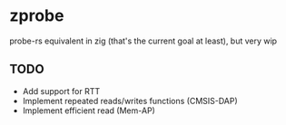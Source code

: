 # zprobe
probe-rs equivalent in zig (that's the current goal at least), but very wip

## TODO
- Add support for RTT
- Implement repeated reads/writes functions (CMSIS-DAP)
- Implement efficient read (Mem-AP)
